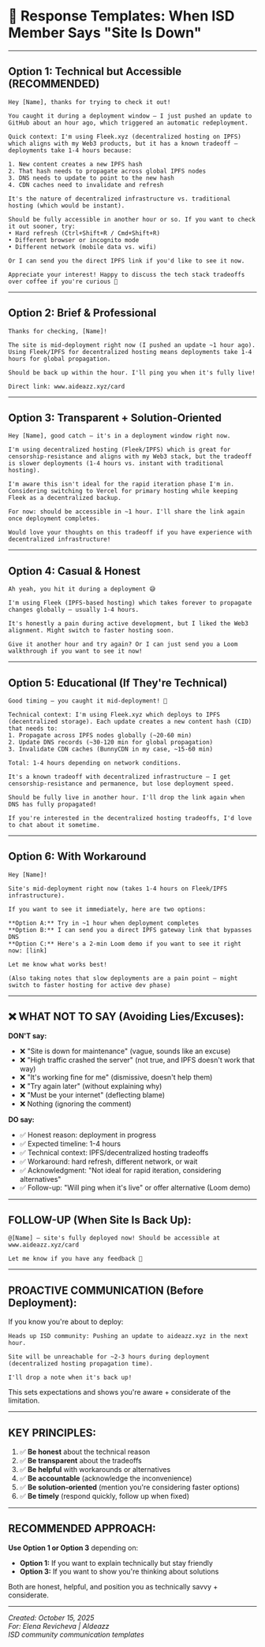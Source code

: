 # 📧 Response Templates: When ISD Member Says "Site Is Down"

---

## **Option 1: Technical but Accessible (RECOMMENDED)**

```
Hey [Name], thanks for trying to check it out!

You caught it during a deployment window — I just pushed an update to GitHub about an hour ago, which triggered an automatic redeployment.

Quick context: I'm using Fleek.xyz (decentralized hosting on IPFS) which aligns with my Web3 products, but it has a known tradeoff — deployments take 1-4 hours because:

1. New content creates a new IPFS hash
2. That hash needs to propagate across global IPFS nodes
3. DNS needs to update to point to the new hash
4. CDN caches need to invalidate and refresh

It's the nature of decentralized infrastructure vs. traditional hosting (which would be instant).

Should be fully accessible in another hour or so. If you want to check it out sooner, try:
• Hard refresh (Ctrl+Shift+R / Cmd+Shift+R)
• Different browser or incognito mode
• Different network (mobile data vs. wifi)

Or I can send you the direct IPFS link if you'd like to see it now.

Appreciate your interest! Happy to discuss the tech stack tradeoffs over coffee if you're curious 🙂
```

---

## **Option 2: Brief & Professional**

```
Thanks for checking, [Name]! 

The site is mid-deployment right now (I pushed an update ~1 hour ago). Using Fleek/IPFS for decentralized hosting means deployments take 1-4 hours for global propagation.

Should be back up within the hour. I'll ping you when it's fully live!

Direct link: www.aideazz.xyz/card
```

---

## **Option 3: Transparent + Solution-Oriented**

```
Hey [Name], good catch — it's in a deployment window right now.

I'm using decentralized hosting (Fleek/IPFS) which is great for censorship-resistance and aligns with my Web3 stack, but the tradeoff is slower deployments (1-4 hours vs. instant with traditional hosting).

I'm aware this isn't ideal for the rapid iteration phase I'm in. Considering switching to Vercel for primary hosting while keeping Fleek as a decentralized backup.

For now: should be accessible in ~1 hour. I'll share the link again once deployment completes.

Would love your thoughts on this tradeoff if you have experience with decentralized infrastructure!
```

---

## **Option 4: Casual & Honest**

```
Ah yeah, you hit it during a deployment 😅

I'm using Fleek (IPFS-based hosting) which takes forever to propagate changes globally — usually 1-4 hours. 

It's honestly a pain during active development, but I liked the Web3 alignment. Might switch to faster hosting soon.

Give it another hour and try again? Or I can just send you a Loom walkthrough if you want to see it now!
```

---

## **Option 5: Educational (If They're Technical)**

```
Good timing — you caught it mid-deployment! 🙂

Technical context: I'm using Fleek.xyz which deploys to IPFS (decentralized storage). Each update creates a new content hash (CID) that needs to:
1. Propagate across IPFS nodes globally (~20-60 min)
2. Update DNS records (~30-120 min for global propagation)
3. Invalidate CDN caches (BunnyCDN in my case, ~15-60 min)

Total: 1-4 hours depending on network conditions.

It's a known tradeoff with decentralized infrastructure — I get censorship-resistance and permanence, but lose deployment speed.

Should be fully live in another hour. I'll drop the link again when DNS has fully propagated!

If you're interested in the decentralized hosting tradeoffs, I'd love to chat about it sometime.
```

---

## **Option 6: With Workaround**

```
Hey [Name]!

Site's mid-deployment right now (takes 1-4 hours on Fleek/IPFS infrastructure).

If you want to see it immediately, here are two options:

**Option A:** Try in ~1 hour when deployment completes
**Option B:** I can send you a direct IPFS gateway link that bypasses DNS
**Option C:** Here's a 2-min Loom demo if you want to see it right now: [link]

Let me know what works best!

(Also taking notes that slow deployments are a pain point — might switch to faster hosting for active dev phase)
```

---

## **❌ WHAT NOT TO SAY (Avoiding Lies/Excuses):**

**DON'T say:**
- ❌ "Site is down for maintenance" (vague, sounds like an excuse)
- ❌ "High traffic crashed the server" (not true, and IPFS doesn't work that way)
- ❌ "It's working fine for me" (dismissive, doesn't help them)
- ❌ "Try again later" (without explaining why)
- ❌ "Must be your internet" (deflecting blame)
- ❌ Nothing (ignoring the comment)

**DO say:**
- ✅ Honest reason: deployment in progress
- ✅ Expected timeline: 1-4 hours
- ✅ Technical context: IPFS/decentralized hosting tradeoffs
- ✅ Workaround: hard refresh, different network, or wait
- ✅ Acknowledgment: "Not ideal for rapid iteration, considering alternatives"
- ✅ Follow-up: "Will ping when it's live" or offer alternative (Loom demo)

---

## **FOLLOW-UP (When Site Is Back Up):**

```
@[Name] — site's fully deployed now! Should be accessible at www.aideazz.xyz/card

Let me know if you have any feedback 🙂
```

---

## **PROACTIVE COMMUNICATION (Before Deployment):**

If you know you're about to deploy:

```
Heads up ISD community: Pushing an update to aideazz.xyz in the next hour.

Site will be unreachable for ~2-3 hours during deployment (decentralized hosting propagation time).

I'll drop a note when it's back up!
```

This sets expectations and shows you're aware + considerate of the limitation.

---

## **KEY PRINCIPLES:**

1. ✅ **Be honest** about the technical reason
2. ✅ **Be transparent** about the tradeoffs
3. ✅ **Be helpful** with workarounds or alternatives
4. ✅ **Be accountable** (acknowledge the inconvenience)
5. ✅ **Be solution-oriented** (mention you're considering faster options)
6. ✅ **Be timely** (respond quickly, follow up when fixed)

---

## **RECOMMENDED APPROACH:**

**Use Option 1 or Option 3** depending on:
- **Option 1:** If you want to explain technically but stay friendly
- **Option 3:** If you want to show you're thinking about solutions

Both are honest, helpful, and position you as technically savvy + considerate.

---

*Created: October 15, 2025*  
*For: Elena Revicheva | AIdeazz*  
*ISD community communication templates*
